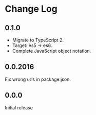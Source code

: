 # Change Log

## 0.1.0

- Migrate to TypeScript 2.
- Target: es5 -> es6.
- Complete JavaScript object notation.

## 0.0.2016

Fix wrong urls in package.json.

## 0.0.0 

Initial release
